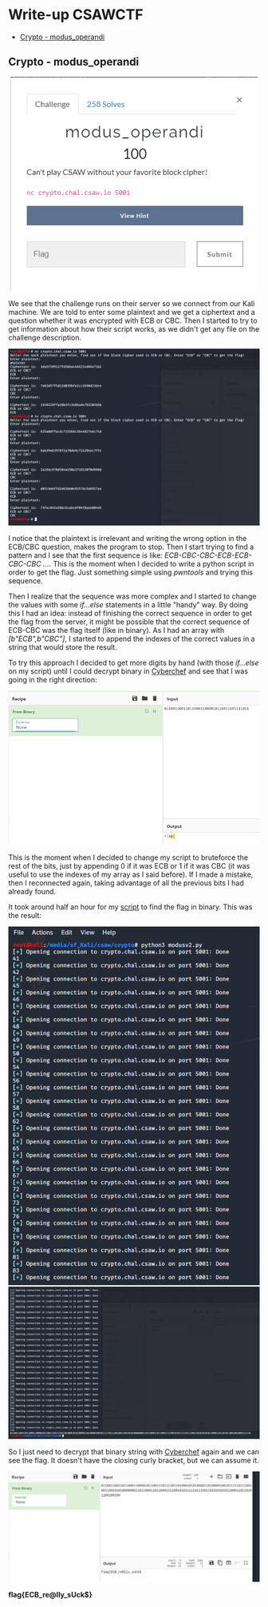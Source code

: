 # Write-up CSAWCTF

* [Crypto - modus_operandi](#crypto---modus_operandi)



## Crypto - modus_operandi

<p align="center">
  <img src="imgs/Task.PNG">
</p>

We see that the challenge runs on their server so we connect from our Kali machine. We are told to enter some plaintext and we get a ciphertext and a question whether it was encrypted with ECB or CBC. Then I started to try to get information about how their script works, as we didn't get any file on the challenge description. 

<p align="center">
  <img src="imgs/modus_operandi1.PNG">
</p>

I notice that the plaintext is irrelevant and writing the wrong option in the ECB/CBC question, makes the program to stop. Then I start trying to find a pattern and I see that the first sequence is like:
*ECB-CBC-CBC-ECB-ECB-CBC-CBC ...*. This is the moment when I decided to write a python script in order to get the flag. Just something simple using *pwntools* and trying this sequence.

Then I realize that the sequence was more complex and I started to change the values with some *if...else* statements in a little "handy" way. By doing this I had an idea: instead of finishing the correct sequence in order to get the flag from the server, it might be possible that the correct sequence of ECB-CBC was the flag itself (like in binary). As I had an array with *[b"ECB",b"CBC"]*, I started to append the indexes of the correct values in a string that would store the result. 

To try this approach I decided to get more digits by hand (with those *if...else* on my script) until I could decrypt binary in <a href="https://gchq.github.io/CyberChef/#recipe=From_Binary('None')&input=MDExMDAxMTAwMTEwMTEwMDAxMTAwMDAxMDExMDAxMTEwMTExMTAxMQ">Cyberchef</a> and see that I was going in the right direction:

<p align="center">
  <img src="imgs/modus_operandi2.PNG">
</p>

This is the moment when I decided to change my script to bruteforce the rest of the bits, just by appending 0 if it was ECB or 1 if it was CBC (it was useful to use the indexes of my array as I said before). If I made a mistake, then I reconnected again, taking advantage of all the previous bits I had already found.

It took around half an hour for my <a href=challs/modusv2.py>script</a> to find the flag in binary. This was the result:

<p align="center">
  <img src="imgs/modus_operandi3.PNG">
  <img src="imgs/modus_operandi4.PNG">
</p>

So I just need to decrypt that binary string with <a href="https://gchq.github.io/CyberChef/#recipe=From_Binary('None')&input=MDExMDAxMTAwMTEwMTEwMDAxMTAwMDAxMDExMDAxMTEwMTExMTAxMTAxMDAwMTAxMDEwMDAwMTEwMTAwMDAxMDAxMDExMTExMDExMTAwMTAwMTEwMDEwMTAxMDAwMDAwMDExMDExMDAwMTEwMTEwMDAxMTExMDAxMDEwMTExMTEwMTExMDAxMTAxMDEwMTAxMDExMDAwMTEwMTEwMTAxMTAwMTAwMTAw">Cyberchef</a> again and we can see the flag. It doesn't have the closing curly bracket, but we can assume it.

<p align="center">
  <img src="imgs/solution.PNG">
</p>

**flag{ECB_re@lly_sUck$}**


